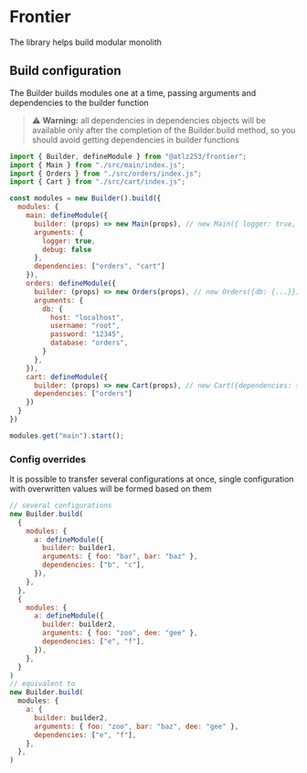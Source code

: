 # Frontier

The library helps build modular monolith

## Build configuration

The Builder builds modules one at a time, passing arguments and dependencies to the builder function

> ⚠️ **Warning:** all dependencies in dependencies objects will be available only after the completion of the Builder.build method, so you should avoid getting dependencies in builder functions

```JavaScript
import { Builder, defineModule } from "@atlz253/frontier";
import { Main } from "./src/main/index.js";
import { Orders } from "./src/orders/index.js";
import { Cart } from "./src/cart/index.js";

const modules = new Builder().build({
  modules: {
    main: defineModule({
      builder: (props) => new Main(props), // new Main({ logger: true, debug: false, dependencies: {orders: Orders, cart: Cart}})
      arguments: {
        logger: true,
        debug: false
      },
      dependencies: ["orders", "cart"]
    }),
    orders: defineModule({
      builder: (props) => new Orders(props), // new Orders({db: {...}})
      arguments: {
        db: {
          host: "localhost",
          username: "root",
          password: "12345",
          database: "orders",
        }
      },
    }),
    cart: defineModule({
      builder: (props) => new Cart(props), // new Cart({dependencies: {orders: Orders}})
      dependencies: ["orders"]
    })
  }
})

modules.get("main").start();
```

### Config overrides

It is possible to transfer several configurations at once, single configuration with overwritten values will be formed based on them

```JavaScript
// several configurations
new Builder.build(
  {
    modules: {
      a: defineModule({
        builder: builder1,
        arguments: { foo: "bar", bar: "baz" },
        dependencies: ["b", "c"],
      }),
    },
  },
  {
    modules: {
      a: defineModule({
        builder: builder2,
        arguments: { foo: "zoo", dee: "gee" },
        dependencies: ["e", "f"],
      }),
    },
  }
)
// equivalent to
new Builder.build(
  modules: {
    a: {
      builder: builder2,
      arguments: { foo: "zoo", bar: "baz", dee: "gee" },
      dependencies: ["e", "f"],
    },
  },
)
```
